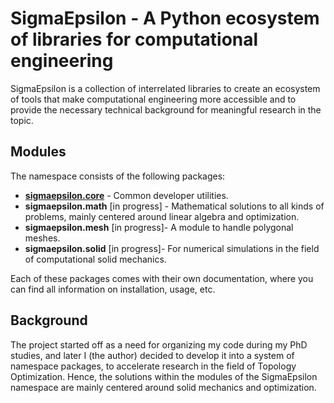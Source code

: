 # **SigmaEpsilon** - A Python ecosystem of libraries for computational engineering

SigmaEpsilon is a collection of interrelated libraries to create an ecosystem of tools that make computational engineering more accessible and to provide the necessary technical background for meaningful research in the topic.

## Modules

The namespace consists of the following packages:

- [**sigmaepsilon.core**](https://github.com/sigma-epsilon/sigmaepsilon.core) - Common developer utilities.
- **sigmaepsilon.math** [in progress] - Mathematical solutions to all kinds of problems, mainly centered around linear algebra and optimization.
- **sigmaepsilon.mesh** [in progress]- A module to handle polygonal meshes.
- **sigmaepsilon.solid** [in progress]- For numerical simulations in the field of computational solid mechanics.

Each of these packages comes with their own documentation, where you can find all information on installation, usage, etc.

## Background

The project started off as a need for organizing my code during my PhD studies, and later I (the author) decided to develop it into a system of namespace packages, to accelerate research in the field of Topology Optimization. Hence, the solutions within the modules of the SigmaEpsilon namespace are mainly centered around solid mechanics and optimization.
